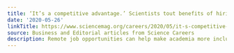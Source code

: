 ```yaml
---
title: ‘It’s a competitive advantage.’ Scientists tout benefits of hiring remote postdocs
date: '2020-05-26'
linkTitle: https://www.sciencemag.org/careers/2020/05/it-s-competitive-advantage-scientists-tout-benefits-hiring-remote-postdocs
source: Business and Editorial articles from Science Careers
description: Remote job opportunities can help make academia more inclusive
---
```

